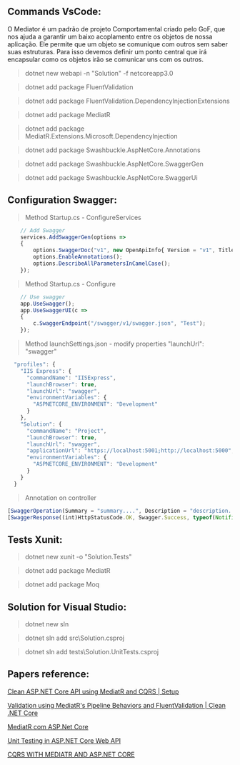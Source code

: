 <h2>Commands VsCode:</h2> 

O Mediator é um padrão de projeto Comportamental criado pelo GoF, que nos ajuda a garantir um baixo acoplamento entre os objetos de nossa aplicação. Ele permite que um objeto se comunique com outros sem saber suas estruturas. Para isso devemos definir um ponto central que irá encapsular como os objetos irão se comunicar uns com os outros.

> dotnet new webapi -n "Solution" -f netcoreapp3.0

> dotnet add package FluentValidation

> dotnet add package FluentValidation.DependencyInjectionExtensions

> dotnet add package MediatR

> dotnet add package MediatR.Extensions.Microsoft.DependencyInjection

> dotnet add package Swashbuckle.AspNetCore.Annotations

> dotnet add package Swashbuckle.AspNetCore.SwaggerGen

> dotnet add package Swashbuckle.AspNetCore.SwaggerUi

<h2>Configuration Swagger:</h2>

> Method Startup.cs - ConfigureServices

```javascript
    // Add Swagger
    services.AddSwaggerGen(options =>
    {
        options.SwaggerDoc("v1", new OpenApiInfo{ Version = "v1", Title = "App", Description = "My app" });
        options.EnableAnnotations();
        options.DescribeAllParametersInCamelCase();
    });
```

> Method Startup.cs - Configure

```javascript
    // Use swagger
    app.UseSwagger();
    app.UseSwaggerUI(c =>
    {
        c.SwaggerEndpoint("/swagger/v1/swagger.json", "Test");
    });
```

> Method launchSettings.json - modify properties "launchUrl": "swagger"

```javascript
  "profiles": {
    "IIS Express": {
      "commandName": "IISExpress",
      "launchBrowser": true,
      "launchUrl": "swagger",
      "environmentVariables": {
        "ASPNETCORE_ENVIRONMENT": "Development"
      }
    },
    "Solution": {
      "commandName": "Project",
      "launchBrowser": true,
      "launchUrl": "swagger",
      "applicationUrl": "https://localhost:5001;http://localhost:5000",
      "environmentVariables": {
        "ASPNETCORE_ENVIRONMENT": "Development"
      }
    }
  }
```

> Annotation on controller

```javascript
[SwaggerOperation(Summary = "summary....", Description = "description....")]
[SwaggerResponse((int)HttpStatusCode.OK, Swagger.Success, typeof(Notification))]
```

<h2>Tests Xunit:</h2>

> dotnet new xunit -o "Solution.Tests"

> dotnet add package MediatR

> dotnet add package Moq

<h2>Solution for Visual Studio:</h2>

> dotnet new sln

> dotnet sln add src\Solution.csproj

> dotnet sln add tests\Solution.UnitTests.csproj

<h2>Papers reference:</h2>

[Clean ASP.NET Core API using MediatR and CQRS | Setup](https://www.youtube.com/watch?v=YzOBrVlthMk)

[Validation using MediatR's Pipeline Behaviors and FluentValidation | Clean .NET Core](https://www.youtube.com/watch?v=2JzQuIvxIqk&t=632s)

[MediatR com ASP.Net Core](https://www.wellingtonjhn.com/posts/mediatr-com-asp.net-core/)

[Unit Testing in ASP.NET Core Web API](https://code-maze.com/unit-testing-aspnetcore-web-api/)

[CQRS WITH MEDIATR AND ASP.NET CORE](https://www.stevejgordon.co.uk/cqrs-using-mediatr-asp-net-core)
